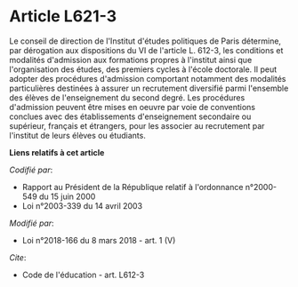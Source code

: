 # Article L621-3

Le conseil de direction de l'Institut d'études politiques de Paris détermine, par dérogation aux dispositions du VI de
l'article L. 612-3, les conditions et modalités d'admission aux formations propres à l'institut ainsi que l'organisation des
études, des premiers cycles à l'école doctorale. Il peut adopter des procédures d'admission comportant notamment des
modalités particulières destinées à assurer un recrutement diversifié parmi l'ensemble des élèves de l'enseignement du second
degré. Les procédures d'admission peuvent être mises en oeuvre par voie de conventions conclues avec des établissements
d'enseignement secondaire ou supérieur, français et étrangers, pour les associer au recrutement par l'institut de leurs
élèves ou étudiants.

**Liens relatifs à cet article**

_Codifié par_:

  - Rapport au Président de la République relatif à l'ordonnance n°2000-549 du 15 juin 2000
  - Loi n°2003-339 du 14 avril 2003

_Modifié par_:

  - Loi n°2018-166 du 8 mars 2018 - art. 1 (V)

_Cite_:

  - Code de l'éducation - art. L612-3
